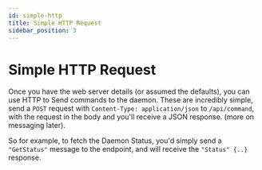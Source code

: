```yaml
---
id: simple-http
title: Simple HTTP Request
sidebar_position: 3
---
```


# Simple HTTP Request
Once you have the web server details (or assumed the defaults), you can use HTTP to Send commands to the daemon.
These are incredibly simple, send a `POST` request with `Content-Type: application/json` to `/api/command`,
with the request in the body and you'll receive a JSON response. (more on messaging later).

So for example, to fetch the Daemon Status, you'd simply send a `"GetStatus"` message to the endpoint,
and will receive the `"Status" {..}` response.